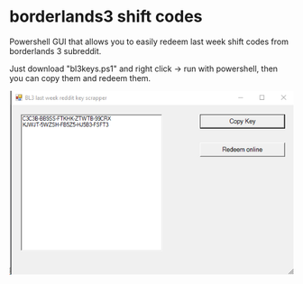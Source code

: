 # borderlands3 shift codes
Powershell GUI that allows you to easily redeem last week shift codes from borderlands 3 subreddit.

Just download "bl3keys.ps1" and right click -> run with powershell, then you can copy them and redeem them.

![GUI](keys.png)
